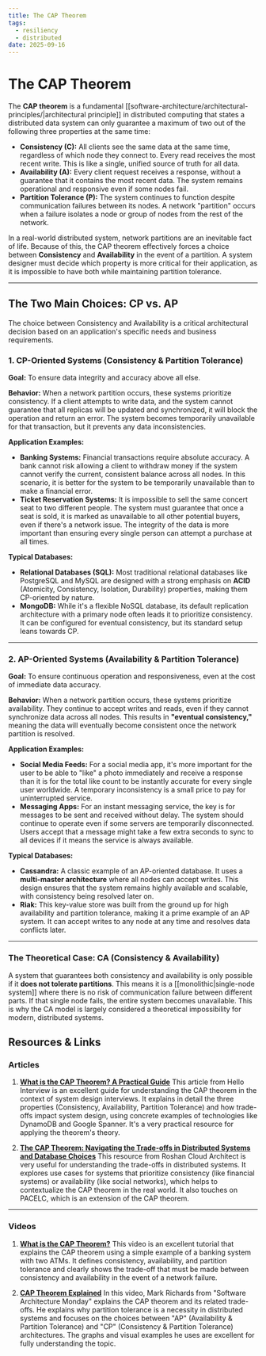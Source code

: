 ```yaml
---
title: The CAP Theorem
tags:
  - resiliency
  - distributed
date: 2025-09-16
---
```

# The CAP Theorem

The **CAP theorem** is a fundamental [[software-architecture/architectural-principles/|architectural principle]] in distributed computing that states a distributed data system can only guarantee a maximum of two out of the following three properties at the same time:

- **Consistency (C):** All clients see the same data at the same time, regardless of which node they connect to. Every read receives the most recent write. This is like a single, unified source of truth for all data.
- **Availability (A):** Every client request receives a response, without a guarantee that it contains the most recent data. The system remains operational and responsive even if some nodes fail.
- **Partition Tolerance (P):** The system continues to function despite communication failures between its nodes. A network "partition" occurs when a failure isolates a node or group of nodes from the rest of the network.

In a real-world distributed system, network partitions are an inevitable fact of life. Because of this, the CAP theorem effectively forces a choice between **Consistency** and **Availability** in the event of a partition. A system designer must decide which property is more critical for their application, as it is impossible to have both while maintaining partition tolerance.

---

## The Two Main Choices: CP vs. AP

The choice between Consistency and Availability is a critical architectural decision based on an application's specific needs and business requirements.

### 1. CP-Oriented Systems (Consistency & Partition Tolerance)

**Goal:** To ensure data integrity and accuracy above all else.

**Behavior:** When a network partition occurs, these systems prioritize consistency. If a client attempts to write data, and the system cannot guarantee that all replicas will be updated and synchronized, it will block the operation and return an error. The system becomes temporarily unavailable for that transaction, but it prevents any data inconsistencies.

**Application Examples:**
* **Banking Systems:** Financial transactions require absolute accuracy. A bank cannot risk allowing a client to withdraw money if the system cannot verify the current, consistent balance across all nodes. In this scenario, it is better for the system to be temporarily unavailable than to make a financial error.
* **Ticket Reservation Systems:** It is impossible to sell the same concert seat to two different people. The system must guarantee that once a seat is sold, it is marked as unavailable to all other potential buyers, even if there's a network issue. The integrity of the data is more important than ensuring every single person can attempt a purchase at all times.

**Typical Databases:**
* **Relational Databases (SQL):** Most traditional relational databases like PostgreSQL and MySQL are designed with a strong emphasis on **ACID** (Atomicity, Consistency, Isolation, Durability) properties, making them CP-oriented by nature.
* **MongoDB:** While it's a flexible NoSQL database, its default replication architecture with a primary node often leads it to prioritize consistency. It can be configured for eventual consistency, but its standard setup leans towards CP.

---

### 2. AP-Oriented Systems (Availability & Partition Tolerance)

**Goal:** To ensure continuous operation and responsiveness, even at the cost of immediate data accuracy.

**Behavior:** When a network partition occurs, these systems prioritize availability. They continue to accept writes and reads, even if they cannot synchronize data across all nodes. This results in **"eventual consistency,"** meaning the data will eventually become consistent once the network partition is resolved.

**Application Examples:**
* **Social Media Feeds:** For a social media app, it's more important for the user to be able to "like" a photo immediately and receive a response than it is for the total like count to be instantly accurate for every single user worldwide. A temporary inconsistency is a small price to pay for uninterrupted service.
* **Messaging Apps:** For an instant messaging service, the key is for messages to be sent and received without delay. The system should continue to operate even if some servers are temporarily disconnected. Users accept that a message might take a few extra seconds to sync to all devices if it means the service is always available.

**Typical Databases:**
* **Cassandra:** A classic example of an AP-oriented database. It uses a **multi-master architecture** where all nodes can accept writes. This design ensures that the system remains highly available and scalable, with consistency being resolved later on.
* **Riak:** This key-value store was built from the ground up for high availability and partition tolerance, making it a prime example of an AP system. It can accept writes to any node at any time and resolves data conflicts later.

---

### The Theoretical Case: CA (Consistency & Availability)

A system that guarantees both consistency and availability is only possible if it **does not tolerate partitions**. This means it is a [[monolithic|single-node system]] where there is no risk of communication failure between different parts. If that single node fails, the entire system becomes unavailable. This is why the CA model is largely considered a theoretical impossibility for modern, distributed systems.

## **Resources & Links**

### **Articles**

1.  **[What is the CAP Theorem? A Practical Guide](https://www.hellointerview.com/learn/system-design/deep-dives/cap-theorem)**
    This article from Hello Interview is an excellent guide for understanding the CAP theorem in the context of system design interviews. It explains in detail the three properties (Consistency, Availability, Partition Tolerance) and how trade-offs impact system design, using concrete examples of technologies like DynamoDB and Google Spanner. It's a very practical resource for applying the theorem's theory.

2.  **[The CAP Theorem: Navigating the Trade-offs in Distributed Systems and Database Choices](https://roshancloudarchitect.me/the-cap-theorem-navigating-the-trade-offs-in-distributed-systems-and-database-choices-57a505be4a24)**
    This resource from Roshan Cloud Architect is very useful for understanding the trade-offs in distributed systems. It explores use cases for systems that prioritize consistency (like financial systems) or availability (like social networks), which helps to contextualize the CAP theorem in the real world. It also touches on PACELC, which is an extension of the CAP theorem.

***

### **Videos**

1.  **[What is the CAP Theorem?](https://www.youtube.com/watch?v=k-Yaq8AHlFA)**
    This video is an excellent tutorial that explains the CAP theorem using a simple example of a banking system with two ATMs. It defines consistency, availability, and partition tolerance and clearly shows the trade-off that must be made between consistency and availability in the event of a network failure.

2.  **[CAP Theorem Explained](https://www.youtube.com/watch?v=9SSvdLnmDiI)**
    In this video, Mark Richards from "Software Architecture Monday" explains the CAP theorem and its related trade-offs. He explains why partition tolerance is a necessity in distributed systems and focuses on the choices between "AP" (Availability & Partition Tolerance) and "CP" (Consistency & Partition Tolerance) architectures. The graphs and visual examples he uses are excellent for fully understanding the topic.